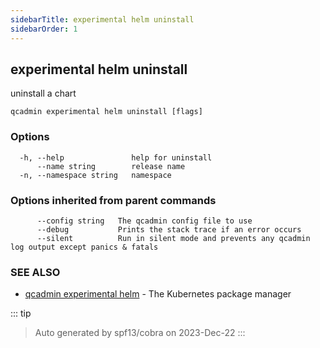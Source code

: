 ```yaml
---
sidebarTitle: experimental helm uninstall
sidebarOrder: 1
---
```


## experimental helm uninstall

uninstall a chart

```
qcadmin experimental helm uninstall [flags]
```

### Options

```
  -h, --help               help for uninstall
      --name string        release name
  -n, --namespace string   namespace
```

### Options inherited from parent commands

```
      --config string   The qcadmin config file to use
      --debug           Prints the stack trace if an error occurs
      --silent          Run in silent mode and prevents any qcadmin log output except panics & fatals
```

### SEE ALSO

* [qcadmin experimental helm](experimental_helm.md)	 - The Kubernetes package manager

::: tip
>Auto generated by spf13/cobra on 2023-Dec-22
:::